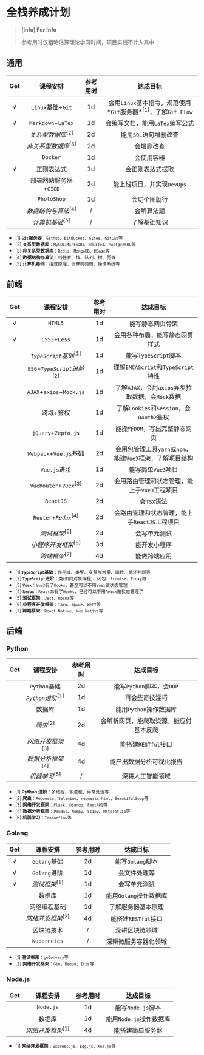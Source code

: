 # 全栈养成计划

> **[info] For Info**
>
> 参考用时仅粗略估算理论学习时间，项目实践不计入其中

## 通用

| Get |            课程安排            | 参考用时 |                                 达成目标                                 |
| :-: | :----------------------------: | :------: | :----------------------------------------------------------------------: |
|  √  |       `Linux`基础+`Git`        |    1d    | 会用`Linux`基本指令，规范使用*`Git`服务器*<sup>[1]</sup>，了解`Git Flow` |
|  √  |       `Markdown`+`LaTex`       |    1d    |                     会编写文档，能用`LaTex`编写公式                      |
|     |  _关系型数据库_<sup>[2]</sup>  |    2d    |                          能用`SQL`语句增删改查                           |
|     | _非关系型数据库_<sup>[3]</sup> |    2d    |                                会增删改查                                |
|     |            `Docker`            |    1d    |                                会使用容器                                |
|  √  |           正则表达式           |    1d    |                             会正则表达式提取                             |
|     |     部署网站服务器+`CICD`      |    2d    |                        能上线项目，并实现`DevOps`                        |
|     |          `PhotoShop`           |    1d    |                               会切个图就行                               |
|     | _数据结构与算法_<sup>[4]</sup> |    /     |                                会解算法题                                |
|     |   _计算机基础_<sup>[5]</sup>   |    /     |                               了解基础知识                               |

-   <small>[1] **`Git`服务器**：`Github`、`BitBucket`、`Gitee`、`GitLab`等</small>
-   <small>[2] **关系型数据库**：`MySQL`(`MariaDB`)、`SQLite3`、`PostgreSQL`等</small>
-   <small>[3] **非关系型数据库**：`Redis`、`MongoDB`、`HBase`等</small>
-   <small>[4] **数据结构与算法**：线性表、栈、队列、树、图等</small>
-   <small>[5] **计算机基础**：组成原理、计算机网络、操作系统等</small>

## 前端

| Get |                课程安排                | 参考用时 |                         达成目标                          |
| :-: | :------------------------------------: | :------: | :-------------------------------------------------------: |
|  √  |                `HTML5`                 |    1d    |                     能写静态网页骨架                      |
|  √  |             `CSS3`+`Less`              |    1d    |              会用各种布局，能写静态网页样式               |
|     |    _`TypeScript`基础_<sup>[1]</sup>    |    1d    |                   能写`TypeScript`脚本                    |
|     | `ES6`+_`TypeScript`进阶_<sup>[2]</sup> |    1d    |            理解`EMCAScript`和`TypeScript`特性             |
|     |        `AJAX`+`axios`+`Mock.js`        |    1d    |     了解`AJAX`，会用`axios`异步拉取数据，会`Mock`数据     |
|     |               跨域+鉴权                |    1d    |         了解`Cookies`和`Session`，会`OAuth2`鉴权          |
|     |          `jQuery`+`Zepto.js`           |    1d    |               能操作`DOM`，写出完整静态网页               |
|     |         `Webpack`+`Vue.js`基础         |    2d    | 会用包管理工具`yarn`或`npm`，能建`Vue3`框架，了解项目结构 |
|     |              `Vue.js`进阶              |    1d    |                    能写简单`Vue3`项目                     |
|     |   `VueRouter`+_`Vuex`_<sup>[3]</sup>   |    2d    |       会用路由管理和状态管理，能上手`Vue3`工程项目        |
|     |               `ReactJS`                |    2d    |                        会`TSX`语法                        |
|     |    `Router`+_`Redux`_<sup>[4]</sup>    |    2d    |       会路由管理和状态管理，能上手`ReactJS`工程项目       |
|     |        _测试框架_<sup>[5]</sup>        |    2d    |                       会写单元测试                        |
|     |     _小程序开发框架_<sup>[6]</sup>     |    3d    |                       能开发小程序                        |
|     |        _跨端框架_<sup>[7]</sup>        |    4d    |                       能做跨端应用                        |

-   <small>[1] **`TypeScript`基础**：作用域、类型、变量与常量、函数、循环判断等</small>
-   <small>[2] **`TypeScript`进阶**：类(面向对象编程)、闭包、`Promise`、`Proxy`等</small>
-   <small>[3] **`Vuex`**：`Vue3`有了`Hooks`，甚至可以不用`Vuex`做状态管理</small>
-   <small>[4] **`Redux`**：`ReactJS`有了`Hooks`，已经可以不用`Redux`做状态管理了</small>
-   <small>[5] **测试框架**：`Jest`、`Mocha`等</small>
-   <small>[6] **小程序开发框架**：`Taro`、`mpvue`、`WePY`等</small>
-   <small>[7] **跨端框架**：`React Native`、`Vue Native`等</small>

## 后端

### Python

| Get |           课程安排           | 参考用时 |                达成目标                |
| :-: | :--------------------------: | :------: | :------------------------------------: |
|     |         `Python`基础         |    2d    |       能写`Python`脚本，会`OOP`        |
|     | _`Python`进阶_<sup>[1]</sup> |    1d    |             再会些奇技淫巧             |
|     |            数据库            |    1d    |         能用`Python`操作数据库         |
|     |     _爬虫_<sup>[2]</sup>     |    2d    | 会解析网页，能爬取资源，能应付基本反爬 |
|     | _网络开发框架_<sup>[3]</sup> |    4d    |          能搭建`RESTful`接口           |
|     | _数据分析框架_<sup>[4]</sup> |    4d    |        能产出数据分析可视化报告        |
|     |   _机器学习_<sup>[5]</sup>   |    /     |            深耕人工智能领域            |

-   <small>[1] **Python 进阶**：多线程、多进程、异常处理等</small>
-   <small>[2] **爬虫**：`Requests`、`Selenium`、`requests-html`、`BeautifulSoup`等</small>
-   <small>[3] **网络开发框架**：`Flask`、`Django`、`FastAPI`等</small>
-   <small>[4] **数据分析框架**：`Pandas`、`Numpy`、`Scipy`、`Matplotlib`等</small>
-   <small>[5] **机器学习**：`Tensorflow`等</small>

### Golang

| Get |           课程安排           | 参考用时 |        达成目标        |
| :-: | :--------------------------: | :------: | :--------------------: |
|  √  |         `Golang`基础         |    2d    |    能写`Golang`脚本    |
|  √  |         `Golang`进阶         |    1d    |      会文件处理等      |
|  √  |   _测试框架_<sup>[1]</sup>   |    1d    |      会写单元测试      |
|     |            数据库            |    1d    | 能用`Golang`操作数据库 |
|     |         网络编程基础         |    1d    |   了解服务器基本原理   |
|     | _网络开发框架_<sup>[2]</sup> |    4d    |  能搭建`RESTful`接口   |
|     |          区块链技术          |    /     |     深耕区块链领域     |
|     |         `Kubernetes`         |    /     |  深耕微服务容器化领域  |

-   <small>[1] **测试框架**：`goConvery`等</small>
-   <small>[2] **网络开发框架**：`Gin`、`Beego`、`Iris`等</small>

### Node.js

| Get |           课程安排           | 参考用时 |        达成目标         |
| :-: | :--------------------------: | :------: | :---------------------: |
|     |          `Node.js`           |    1d    |    能写`Node.js`脚本    |
|     |            数据库            |    1d    | 能用`Node.js`操作数据库 |
|     | _网络开发框架_<sup>[1]</sup> |    4d    |    能搭建简单服务器     |

-   <small>[1] **网络开发框架**：`Express.js`、`Egg.js`、`Koa.js`等</small>
